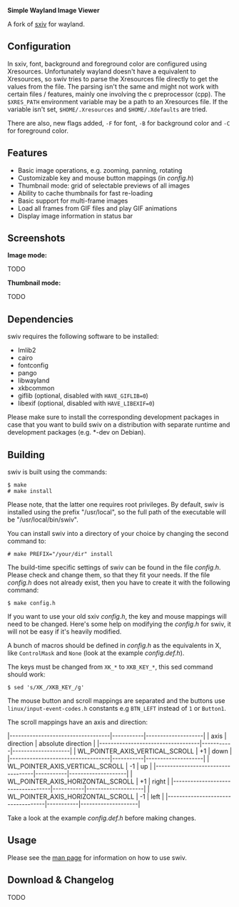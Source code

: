 **Simple Wayland Image Viewer**

A fork of [sxiv](https://github.com/xyb3rt/sxiv) for wayland.

Configuration
--------

In sxiv, font, background and foreground color are configured using Xresources.
Unfortunately wayland doesn't have a equivalent to Xresources, so swiv tries to
parse the Xresources file directly to get the values from the file. The parsing
isn't the same and might not work with certain files / features, mainly one
involving the c preprocessor (cpp). The `$XRES_PATH` environment variable may
be a path to an Xresources file. If the variable isn't set, `$HOME/.Xresources`
and `$HOME/.Xdefaults` are tried.

There are also, new flags added, `-F` for font, `-B` for background color and
`-C` for foreground color.

Features
--------

* Basic image operations, e.g. zooming, panning, rotating
* Customizable key and mouse button mappings (in *config.h*)
* Thumbnail mode: grid of selectable previews of all images
* Ability to cache thumbnails for fast re-loading
* Basic support for multi-frame images
* Load all frames from GIF files and play GIF animations
* Display image information in status bar


Screenshots
-----------

**Image mode:**

TODO

**Thumbnail mode:**

TODO


Dependencies
------------

swiv requires the following software to be installed:

  * Imlib2
  * cairo
  * fontconfig
  * pango
  * libwayland
  * xkbcommon
  * giflib (optional, disabled with `HAVE_GIFLIB=0`)
  * libexif (optional, disabled with `HAVE_LIBEXIF=0`)

Please make sure to install the corresponding development packages in case that
you want to build swiv on a distribution with separate runtime and development
packages (e.g. \*-dev on Debian).


Building
--------

swiv is built using the commands:

    $ make
    # make install

Please note, that the latter one requires root privileges.
By default, swiv is installed using the prefix "/usr/local", so the full path
of the executable will be "/usr/local/bin/swiv".

You can install swiv into a directory of your choice by changing the second
command to:

    # make PREFIX="/your/dir" install

The build-time specific settings of swiv can be found in the file *config.h*.
Please check and change them, so that they fit your needs.
If the file *config.h* does not already exist, then you have to create it with
the following command:

    $ make config.h

If you want to use your old sxiv *config.h*, the key and mouse mappings will
need to be changed. Here's some help on modifying the *config.h* for swiv, it
will not be easy if it's heavily modified.

A bunch of macros should be defined in *config.h* as the equivalents in X, like
`ControlMask` and `None` (look at the example *config.def.h*).

The keys must be changed from `XK_*` to `XKB_KEY_*`, this sed command
should work:

    $ sed 's/XK_/XKB_KEY_/g'

The mouse button and scroll mappings are separated and the buttons use
`linux/input-event-codes.h` constants e.g `BTN_LEFT` instead of `1` or `Button1`.

The scroll mappings have an axis and direction:

|-----------------------------------|-----------|--------------------|
| axis                              | direction | absolute direction |
|-----------------------------------|-----------|--------------------|
| WL_POINTER_AXIS_VERTICAL_SCROLL   | +1        | down               |
|-----------------------------------|-----------|--------------------|
| WL_POINTER_AXIS_VERTICAL_SCROLL   | -1        | up                 |
|-----------------------------------|-----------|--------------------|
| WL_POINTER_AXIS_HORIZONTAL_SCROLL | +1        | right              |
|-----------------------------------|-----------|--------------------|
| WL_POINTER_AXIS_HORIZONTAL_SCROLL | -1        | left               |
|-----------------------------------|-----------|--------------------|

Take a look at the example *config.def.h* before making changes.

Usage
-----

Please see the [man page](./swiv.1) for information on how to use swiv.

Download & Changelog
--------------------

TODO
